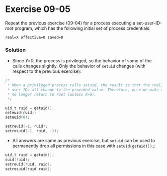 # Exercise 09-05

Repeat the previous exercise (09-04) for a process executing a set-user-ID-*root* program,
which has the following initial set of process credentials:

```
real=X effective=0 saved=0
```

### Solution

- Since *Y=0*, the process is privileged, so the behavior of some of the calls changes slightly.
Only the behavior of `setuid` changes (with respect to the previous exercise):

```c
/*
 * When a privileged process calls setuid, the result is that the real, effective, and saved-set
 * user IDs all change to the provided value. Therefore, once we make this call to suspend, we may
 * no longer return to root (unless X=0).
 */

uid_t ruid = getuid();
seteuid(ruid);
seteuid(0);

setreuid(-1, ruid);
setresuid(-1, ruid, -1);
```

- All answers are same as previous exercise, but `setuid` can be used to permanently drop all permissions
in this case with `setuid(getuid());`:

```c
uid_t ruid = getuid();
suid(ruid);
setreuid(ruid, ruid);
setresuid(ruid ruid);
```
